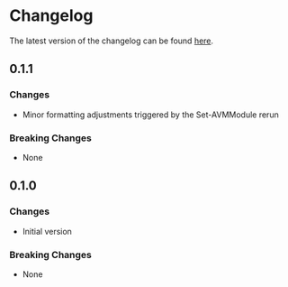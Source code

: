 # Changelog

The latest version of the changelog can be found [here](https://github.com/Azure/bicep-registry-modules/blob/main/avm/res/api-management/service/product/api/CHANGELOG.md).

## 0.1.1

### Changes

- Minor formatting adjustments triggered by the Set-AVMModule rerun

### Breaking Changes

- None

## 0.1.0

### Changes

- Initial version

### Breaking Changes

- None
